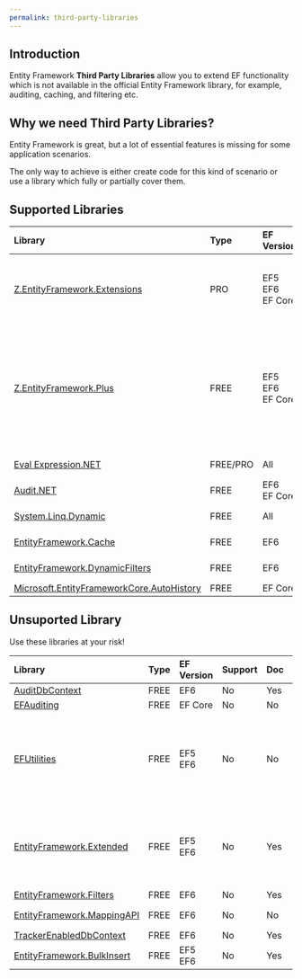 ```yaml
---
permalink: third-party-libraries
---
```


## Introduction

Entity Framework **Third Party Libraries** allow you to extend EF functionality which is not available in the official Entity Framework library, for example, auditing, caching, and filtering etc. 

## Why we need Third Party Libraries?

Entity Framework is great, but a lot of essential features is missing for some application scenarios.

The only way to achieve is either create code for this kind of scenario or use a library which fully or partially cover them.

## Supported Libraries


|Library	|Type	|EF Version	|Support	|Doc	|Features|
|:----------|:----------|:----------|:----------|:----------|:----------|
|[Z.EntityFramework.Extensions](/ef-extesnsions)	|PRO	|EF5<br>EF6<br>EF Core|< 1 Day	|Yes	| Bulk SaveChanges<br>Bulk Insert<br>Bulk Update<br>Bulk Delete<br>Bulk Merge|
|[Z.EntityFramework.Plus](/ef-plus)	|FREE	|EF5<br>EF6<br>EF Core|	< 1 Day	|Yes    |Audit<br>Batch Delete<br>Batch Update<br>Cache<br>Deferred Query<br>Filter<br>Future<br>Include Filter<br>Include Optimized|
|[Eval Expression.NET](/eval-expression-net)	|FREE/PRO	|All	|< 1 Day	|Yes	|Dynamic Query|
|[Audit.NET](/audit-net)	|FREE	|EF6<br>EF Core	|< 1 Day	|Yes    |Audit  |
|[System.Linq.Dynamic](/system-linq-dynamic)	|FREE	|All	|< 1 Day	|Yes    |Dynamic Query  |
|[EntityFramework.Cache](https://github.com/moozzyk/EFCache)	|FREE	|EF6	|< 2 Days	|No	    | Cache |
|[EntityFramework.DynamicFilters](https://github.com/zzzprojects/EntityFramework.DynamicFilters)	|FREE	|EF6	|< 2 Days	|Yes    |Filter |
|[Microsoft.EntityFrameworkCore.AutoHistory](https://github.com/Arch/AutoHistory)	|FREE	|EF Core	|< 1 Day	|No	    | Audit |

## Unsuported Library

Use these libraries at your risk!

|Library	|Type	|EF Version	|Support	|Doc	|Features |
|:--------- |:--------- |:--------- |:--------- |:--------- |:--------- |
|[AuditDbContext](https://auditdbcontext.codeplex.com/)	|FREE	|EF6	|No |Yes    |Audit  |
|[EFAuditing](https://github.com/johannbrink/EFAuditing)	|FREE	|EF Core	|No	    |No |Audit  |
|[EFUtilities](https://github.com/MikaelEliasson/EntityFramework.Utilities)	|FREE	|EF5<br>EF6	|No	    |No |Bulk Insert<br>Batch Delete<br>Batch Update<br>Include Optimized<br>
|[EntityFramework.Extended](https://github.com/zzzprojects/EntityFramework.Extended)	|FREE	|EF5<br>EF6	|No	    |Yes    |Audit<br>Batch Delete<br>Batch Update<br>Cache<br>Future|
|[EntityFramework.Filters](https://github.com/jbogard/EntityFramework.Filters)	|FREE	|EF6	|No	    |Yes    |Filter |
|[EntityFramework.MappingAPI](https://efmappingapi.codeplex.com/)	|FREE	|EF6	|No	    |No     |Model API  |
|[TrackerEnabledDbContext](https://github.com/bilal-fazlani/tracker-enabled-dbcontext)	|FREE	|EF6	|No	    |Yes	|Audit  |
|[EntityFramework.BulkInsert](https://efbulkinsert.codeplex.com/)	|FREE	|EF5<br>EF6    |No	    |Yes    |Bulk Insert |